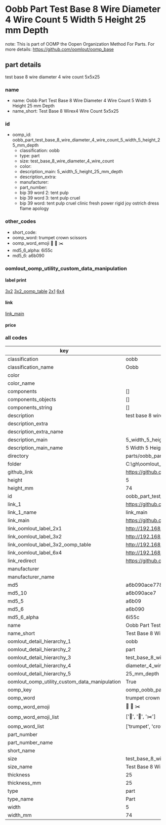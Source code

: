 # Oobb Part Test Base 8 Wire Diameter 4 Wire Count 5 Width 5 Height 25 mm Depth  

note: This is part of OOMP the Oopen Organization Method For Parts. For more details: https://github.com/oomlout/oomp_base

##  part details
  



test base 8 wire diameter 4 wire count 5x5x25



### name
* name: Oobb Part Test Base 8 Wire Diameter 4 Wire Count 5 Width 5 Height 25 mm Depth
* name_short: Test Base 8 Wirex4 Wire Count 5x5x25 
### id
* oomp_id: oobb_part_test_base_8_wire_diameter_4_wire_count_5_width_5_height_25_mm_depth
  * classification: oobb
  * type: part
  * size: test_base_8_wire_diameter_4_wire_count
  * color: 
  * description_main: 5_width_5_height_25_mm_depth
  * description_extra: 
  * manufacturer: 
  * part_number: 
  * bip 39 word 2: tent pulp
  * bip 39 word 3: tent pulp cruel
  * bip 39 word: tent pulp cruel clinic fresh power rigid joy ostrich dress flame apology

### other_codes
* short_code: 
* oomp_word: trumpet crown scissors
* oomp_word_emoji :trumpet: :crown: :scissors:
* md5_6_alpha: 6i55c
* md5_6: a6b090






### oomlout_oomp_utility_custom_data_manipulation
#### label print
[3x2](http://192.168.1.245:1112/?label=oomp%206i55c)
[3x2_oomp_table](http://192.168.1.108:1112/?label=oomp%206i55c)
[2x1](http://192.168.1.242:1112/?label=oomp%206i55c)
[6x4](http://192.168.1.55:1112/?label=oomp%206i55c)    

#### link

[link_main](https://github.com/oomlout/oomlout_oobb_version_4_generated_parts/tree/main/navigation_oomp/oobb/part/test_base_8_wire_diameter_4_wire_count/5_width_5_height_25_mm_depth/part)                              

#### price







### all codes 
| key | value |  
| --- | --- |  
| classification | oobb |  
| classification_name | Oobb |  
| color |  |  
| color_name |  |  
| components | [] |  
| components_objects | [] |  
| components_string | [] |  
| description | test base 8 wire diameter 4 wire count 5x5x25 |  
| description_extra |  |  
| description_extra_name |  |  
| description_main | 5_width_5_height_25_mm_depth |  
| description_main_name | 5 Width 5 Height 25 mm Depth |  
| directory | parts/oobb_part_test_base_8_wire_diameter_4_wire_count_5_width_5_height_25_mm_depth |  
| folder | C:\gh\oomlout_oobb_version_4_generated_parts\parts\oobb_part_test_base_8_wire_diameter_4_wire_count_5_width_5_height_25_mm_depth |  
| github_link | https://github.com/oomlout/oomlout_oomp_part_src/tree/main/parts/oobb_part_test_base_8_wire_diameter_4_wire_count_5_width_5_height_25_mm_depth |  
| height | 5 |  
| height_mm | 74 |  
| id | oobb_part_test_base_8_wire_diameter_4_wire_count_5_width_5_height_25_mm_depth |  
| link_1 | https://github.com/oomlout/oomlout_oobb_version_4_generated_parts/tree/main/navigation_oomp/oobb/part/test_base_8_wire_diameter_4_wire_count/5_width_5_height_25_mm_depth/part |  
| link_1_name | link_main |  
| link_main | https://github.com/oomlout/oomlout_oobb_version_4_generated_parts/tree/main/navigation_oomp/oobb/part/test_base_8_wire_diameter_4_wire_count/5_width_5_height_25_mm_depth/part |  
| link_oomlout_label_2x1 | http://192.168.1.242:1112/?label=oomp%206i55c |  
| link_oomlout_label_3x2 | http://192.168.1.245:1112/?label=oomp%206i55c |  
| link_oomlout_label_3x2_oomp_table | http://192.168.1.108:1112/?label=oomp%206i55c |  
| link_oomlout_label_6x4 | http://192.168.1.55:1112/?label=oomp%206i55c |  
| link_redirect | https://github.com/oomlout/oomlout_oobb_version_4_generated_parts/tree/main/parts/oobb_test_base_8_wire_diameter_4_wire_count_05_05_25 |  
| manufacturer |  |  
| manufacturer_name |  |  
| md5 | a6b090ace778973ea52e62b2692b5efa |  
| md5_10 | a6b090ace7 |  
| md5_5 | a6b09 |  
| md5_6 | a6b090 |  
| md5_6_alpha | 6i55c |  
| name | Oobb Part Test Base 8 Wire Diameter 4 Wire Count 5 Width 5 Height 25 mm Depth |  
| name_short | Test Base 8 Wirex4 Wire Count 5x5x25  |  
| oomlout_detail_hierarchy_1 | oobb |  
| oomlout_detail_hierarchy_2 | part |  
| oomlout_detail_hierarchy_3 | test_base_8_wire |  
| oomlout_detail_hierarchy_4 | diameter_4_wire_count |  
| oomlout_detail_hierarchy_5 | 25_mm_depth |  
| oomlout_oomp_utility_custom_data_manipulation | True |  
| oomp_key | oomp_oobb_part_test_base_8_wire_diameter_4_wire_count_5_width_5_height_25_mm_depth |  
| oomp_word | trumpet crown scissors |  
| oomp_word_emoji | :trumpet: :crown: :scissors: |  
| oomp_word_emoji_list | [':trumpet:', ':crown:', ':scissors:'] |  
| oomp_word_list | ['trumpet', 'crown', 'scissors'] |  
| part_number |  |  
| part_number_name |  |  
| short_name |  |  
| size | test_base_8_wire_diameter_4_wire_count |  
| size_name | Test Base 8 Wire Diameter 4 Wire Count |  
| thickness | 25 |  
| thickness_mm | 25 |  
| type | part |  
| type_name | Part |  
| width | 5 |  
| width_mm | 74 |  
